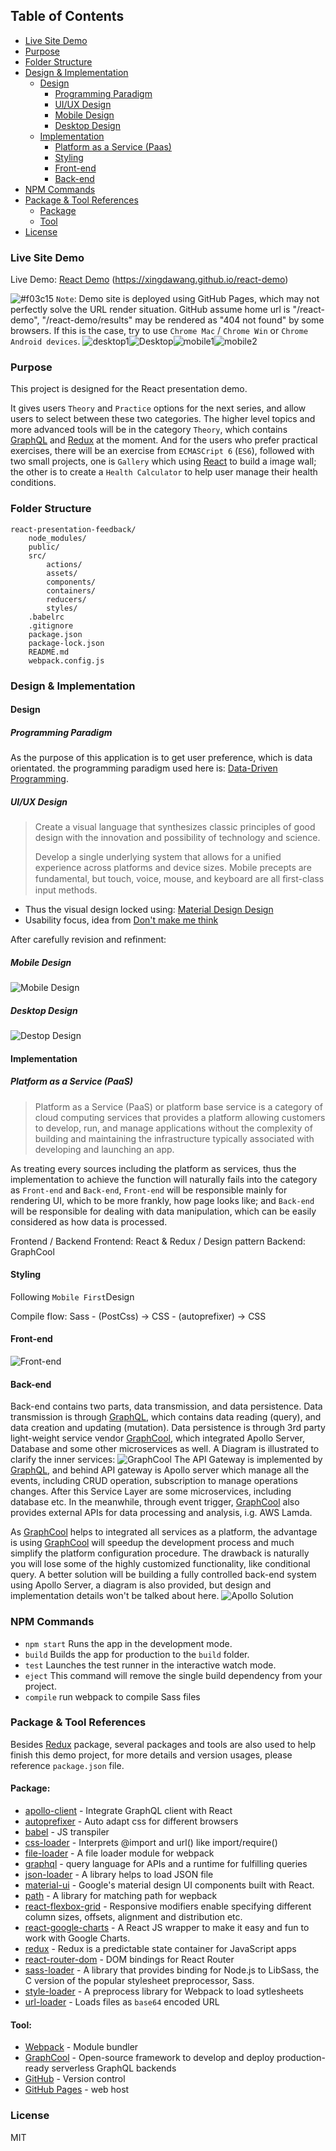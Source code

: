 


## Table of Contents

- [Live Site Demo](#live-site-demo)
- [Purpose](#purpose)
- [Folder Structure](#folder-structure)
- [Design & Implementation](#design--implementation)
  - [Design](#design)
    - [Programming Paradigm](#programming-paradigm)
    - [UI/UX Design](#uiux-design)
    - [Mobile Design](#mobile-design)
    - [Desktop Design](#desktop-design)
  - [Implementation](#implementation)
    - [Platform as a Service (Paas)](#platform-as-a-service-paas)
    - [Styling](#styling)
    - [Front-end](#front-end)
    - [Back-end](#back-end)
- [NPM Commands](#npm-commands)
- [Package & Tool References](#package--tool-references)
  - [Package](#package)
  - [Tool](#tool)
- [License](#license)

### Live Site Demo
Live Demo: [React Demo](https://xingdawang.github.io/react-demo) (https://xingdawang.github.io/react-demo)

![#f03c15](https://placehold.it/15/f03c15/000000?text=+)  `Note`: Demo site is deployed using GitHub Pages, which may not perfectly solve the URL render situation. GitHub assume home url is "/react-demo", "/react-demo/results" may be rendered as "404 not found" by some browsers. If this is the case, try to use `Chrome Mac` / `Chrome Win` or `Chrome Android devices`.
![desktop1](https://i.imgur.com/JCRjFOC.png)![Desktop](https://i.imgur.com/LT2K56P.png)![mobile1](https://i.imgur.com/Tv95gSQ.png)![mobile2](https://i.imgur.com/xChIoOM.png)
 
### Purpose
This project is designed for the React presentation demo.

It gives users `Theory` and `Practice` options for the next series, and allow users to select between these two categories. The higher level topics and more advanced tools will be in the category `Theory`, which contains [GraphQL](https://graphql.org/) and [Redux](https://redux.js.org/) at the moment. And for the users who prefer practical exercises, there will be an exercise from `ECMASCript 6` (`ES6`), followed with two small projects, one is `Gallery` which using [React](https://reactjs.org/) to build a image wall; the other is to create a `Health Calculator` to help user manage their health conditions.

### Folder Structure
```
react-presentation-feedback/
    node_modules/
    public/
    src/
        actions/
        assets/
        components/
        containers/
        reducers/
        styles/
    .babelrc
    .gitignore
    package.json
    package-lock.json
    README.md
    webpack.config.js
```
### Design & Implementation
#### Design
##### Programming Paradigm
As the purpose of this application is to get user preference, which is data orientated. the programming paradigm used here is: [Data-Driven Programming](https://en.wikipedia.org/wiki/Data-driven_programming).
##### UI/UX Design
> Create a visual language that synthesizes classic principles of good design with the innovation and possibility of technology and science.
> 
> Develop a single underlying system that allows for a unified experience across platforms and device sizes. Mobile precepts are fundamental, but touch, voice, mouse, and keyboard are all ﬁrst-class input methods.

* Thus the visual design locked using: [Material Design Design](https://material.io/guidelines/material-design/introduction.html#)
* Usability focus, idea from [Don't make me think](https://www.amazon.com/Dont-Make-Me-Think-Usability/dp/0321344758)

After carefully revision and refinment:
##### Mobile Design
![Mobile Design](https://i.imgur.com/ll4SJ09.jpg)
##### Desktop Design
![Destop Design](https://i.imgur.com/lQgiNPU.jpg)
#### Implementation
##### Platform as a Service (PaaS)
> Platform as a Service (PaaS) or platform base service is a category of cloud computing services that provides a platform allowing customers to develop, run, and manage applications without the complexity of building and maintaining the infrastructure typically associated with developing and launching an app.

As treating every sources including the platform as services, thus the implementation to achieve the function will naturally fails into the category as `Front-end` and `Back-end`, `Front-end` will be responsible mainly for rendering UI, which to be more frankly, how page looks like; and `Back-end` will be responsible for dealing with data manipulation, which can be easily considered as how data is processed.

Frontend / Backend
Frontend: React & Redux / Design pattern
Backend: GraphCool
#### Styling
Following `Mobile First`Design

Compile flow: Sass - (PostCss) -> CSS - (autoprefixer) -> CSS
#### Front-end
![Front-end](https://i.imgur.com/ngbLWVC.jpg)
#### Back-end
Back-end contains two parts, data transmission, and data persistence. Data transmission is through [GraphQL](https://graphql.org/), which contains data reading (query), and data creation and updating (mutation). Data persistence is through 3rd party light-weight service vendor [GraphCool](https://www.graph.cool/), which integrated Apollo Server, Database and some other microservices as well. A Diagram is illustrated to clarify the inner services:
![GraphCool](https://i.imgur.com/soFsIUk.png)
The API Gateway is implemented by [GraphQL](https://graphql.org/), and behind API gateway is Apollo server which manage all the events, including CRUD operation, subscription to manage operations changes. After this Service Layer are some microservices, including database etc. In the meanwhile, through event trigger, [GraphCool](https://www.graph.cool/) also provides external APIs for data processing and analysis, i.g. AWS Lamda.

As [GraphCool](https://www.graph.cool/) helps to integrated all services as a platform, the advantage is using [GraphCool](https://www.graph.cool/) will speedup the development process and much simplify the platform configuration procedure. The drawback is naturally you will lose some of the highly customized functionality, like conditional query. A better solution will be building a fully controlled back-end system using Apollo Server, a diagram is also provided, but design and implementation details won't be talked about here.
![Apollo Solution](https://i.imgur.com/ClczJAv.png)



### NPM Commands
- `npm start` Runs the app in the development mode.
- `build` Builds the app for production to the `build` folder.
- `test` Launches the test runner in the interactive watch mode.
- `eject` This command will remove the single build dependency from your project.
- `compile` run webpack to compile Sass files

### Package & Tool References
Besides [Redux](https://redux.js.org/) package, several packages and tools are also used to help finish this demo project, for more details and version usages, please reference `package.json` file.
#### Package:
* [apollo-client](https://github.com/apollographql/apollo-client) - Integrate GraphQL client with React
* [autoprefixer](https://github.com/postcss/autoprefixer) - Auto adapt css for different browsers
* [babel](https://babeljs.io/) - JS transpiler
* [css-loader](https://github.com/webpack-contrib/css-loader) -  Interprets @import and url() like import/require()
* [file-loader](https://github.com/webpack-contrib/file-loader) - A file loader module for webpack
* [graphql](https://graphql.org/) - query language for APIs and a runtime for fulfilling queries
* [json-loader](https://github.com/webpack-contrib/json-loader) - A library helps to load JSON file
* [material-ui](https://www.material-ui.com) - Google's material design UI components built with React. 
* [path](https://www.npmjs.com/package/path) - A library for matching path for wepback
* [react-flexbox-grid](https://roylee0704.github.io/react-flexbox-grid/) - Responsive modifiers enable specifying different column sizes, offsets, alignment and distribution etc.
* [react-google-charts](https://github.com/RakanNimer/react-google-charts) - A React JS wrapper to make it easy and fun to work with Google Charts.
* [redux](https://redux.js.org/) - Redux is a predictable state container for JavaScript apps
* [react-router-dom](https://github.com/ReactTraining/react-router/tree/master/packages/react-router-dom) - 
DOM bindings for React Router
* [sass-loader](https://github.com/webpack-contrib/sass-loader) - A library that provides binding for Node.js to LibSass, the C version of the popular stylesheet preprocessor, Sass.
* [style-loader](https://github.com/webpack-contrib/style-loader) - A preprocess library for Webpack to load sytlesheets
* [url-loader](https://www.npmjs.com/package/url-loader) - Loads files as `base64` encoded URL
#### Tool:
* [Webpack](https://webpack.js.org/) - Module bundler
* [GraphCool](https://www.graph.cool/) - Open-source framework to develop and deploy production-ready serverless GraphQL backends
* [GitHub](https://github.com) - Version control
* [GitHub Pages](https://pages.github.com/) - web host

### License
MIT
